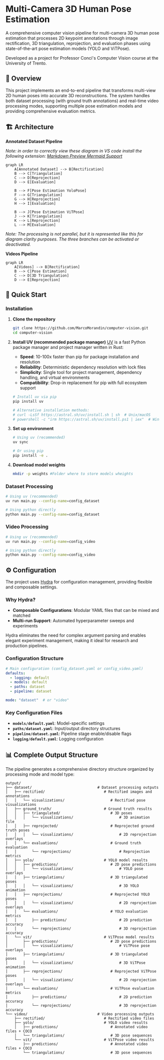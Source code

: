 # Multi-Camera 3D Human Pose Estimation

A comprehensive computer vision pipeline for multi-camera 3D human pose estimation that processes 2D keypoint annotations through image rectification, 3D triangulation, reprojection, and evaluation phases using state-of-the-art pose estimation models (YOLO and ViTPose).

Developed as a project for Professor Conci's Computer Vision course at the University of Trento.

## 🎯 Overview

This project implements an end-to-end pipeline that transforms multi-view 2D human poses into accurate 3D reconstructions. The system handles both dataset processing (with ground truth annotations) and real-time video processing modes, supporting multiple pose estimation models and providing comprehensive evaluation metrics.

## 🏗️ Architecture

**Annotated Dataset Pipeline**

*Note: in order to correctly view these diagram in VS code install the following extension: [Markdown Preview Mermaid Support](https://marketplace.visualstudio.com/items?itemName=bierner.markdown-mermaid)*

```mermaid
graph LR
    A[Annotated Dataset] --> B[Rectification]
    B --> C[Triangulation]
    C --> D[Reprojection]
    D --> E[Evaluation]

    B --> F[Pose Estimation YoloPose]
    F --> G[Triangulation]
    G --> H[Reprojection]
    H --> I[Evaluation]

    B --> J[Pose Estimation ViTPose]
    J --> K[Triangulation]
    K --> L[Reprojection]
    L --> M[Evaluation]
```
*Note: The processing is not parallel, but it is represented like this for diagram clarity purposes. The three branches can be activated or deactivated.*

**Videos Pipeline**

```mermaid
graph LR
    A[Videos] --> B[Rectification]
    B --> C[Pose Estimation]
    C --> D[3D Triangulation]
    D --> E[Reprojection]
```

## 🚀 Quick Start

### Installation

1. **Clone the repository**
   ```bash
   git clone https://github.com/MarcoMorandin/computer-vision.git
   cd computer-vision
   ```

2. **Install UV (recommended package manager)**
    [UV](https://github.com/astral-sh/uv) is a fast Python package manager and project manager written in Rust:
    - **Speed**: 10-100x faster than pip for package installation and resolution
    - **Reliability**: Deterministic dependency resolution with lock files
    - **Simplicity**: Single tool for project management, dependency handling, and virtual environments
    - **Compatibility**: Drop-in replacement for pip with full ecosystem support

   ```bash
   # Install uv via pip
   pip install uv
   
   # Alternative installation methods:
   # curl -LsSf https://astral.sh/uv/install.sh | sh  # Unix/macOS
   # powershell -c "irm https://astral.sh/uv/install.ps1 | iex"  # Windows
   ```


3. **Set up environment**
   ```bash
   # Using uv (recommended)
   uv sync
   
   # Or using pip
   pip install -e .
   ```

4. **Download model weights**
   ```bash
   mkdir -p weights #Folder where to store models wheights
   ```

### Dataset Processing
```bash
# Using uv (recommended)
uv run main.py --config-name=config_dataset

# Using python directly
python main.py --config-name=config_dataset
```

### Video Processing  
```bash
# Using uv (recommended)
uv run main.py --config-name=config_video

# Using python directly
python main.py --config-name=config_video
```

## ⚙️ Configuration

The project uses [Hydra](https://hydra.cc/) for configuration management, providing flexible and composable settings.

### Why Hydra?
- **Composable Configurations**: Modular YAML files that can be mixed and matched
- **Multi-run Support**: Automated hyperparameter sweeps and experiments

Hydra eliminates the need for complex argument parsing and enables elegant experiment management, making it ideal for research and production pipelines.

### Configuration Structure

```yaml
# Main configuration (config_dataset.yaml or config_video.yaml)
defaults:
  - logging: default
  - models: default
  - paths: dataset
  - pipeline: dataset

mode: "dataset"  # or "video"
```

### Key Configuration Files

- **`models/default.yaml`**: Model-specific settings
- **`paths/dataset.yaml`**: Input/output directory structures
- **`pipeline/dataset.yaml`**: Pipeline stage enable/disable flags
- **`logging/default.yaml`**: Logging configuration


## 📊 Complete Output Structure

The pipeline generates a comprehensive directory structure organized by processing mode and model type:

```
output/
├── dataset/                              # Dataset processing outputs
│   ├── rectified/                           # Rectified images and annotations
│   │   └── visualizations/                     # Rectified pose visualizations
│   ├── ground_truth/                        # Ground truth results
│   │   ├── triangulated/                       # 3D poses
│   │   │   └── visualizations/                     # 3D animation file
│   │   ├── reprojected/                        # Reprojected ground truth poses
│   │   │   └── visualizations/                     # 2D reprojection overlays
│   │   └── evaluations/                        # Ground truth evaluation
│   │       └── reprojections/                      # Reprojection metrics
│   ├── yolo/                                # YOLO model results
│   │   ├── predictions/                        # 2D pose predictions
│   │   │   └── visualizations/                     # YOLO pose overlays
│   │   ├── triangulations/                     # 3D triangulated poses
│   │   │   └── visualizations/                     # 3D YOLO animation
│   │   ├── reprojections/                      # Reprojected YOLO poses
│   │   │   └── visualizations/                     # 2D reprojection overlays
│   │   └── evaluations/                        # YOLO evaluation metrics
│   │       ├── predictions/                        # 2D prediction accuracy
│   │       └── reprojections/                      # 3D reprojection accuracy
│   └── vit/                                 # ViTPose model results
│       ├── predictions/                        # 2D pose predictions
│       │   └── visualizations/                     # ViTPose pose overlays
│       ├── triangulations/                     # 3D triangulated poses
│       │   └── visualizations/                     # 3D ViTPose animation
│       ├── reprojections/                      # Reprojected ViTPose poses
│       │   └── visualizations/                     # 2D reprojection overlays
│       └── evaluations/                        # ViTPose evaluation metrics
│           ├── predictions/                        # 2D prediction accuracy
│           └── reprojections/                      # 3D reprojection accuracy
└── video/                                # Video processing outputs
    ├── rectified/                           # Rectified video files
    ├── yolo/                                # YOLO video results
    │   ├── predictions/                        # Annotated video files + COCO
    │   └── triangulations/                     # 3D pose sequences
    └── vit/                                 # ViTPose video results
        ├── predictions/                        # Annotated video files + COCO
        └── triangulations/                     # 3D pose sequences
```
